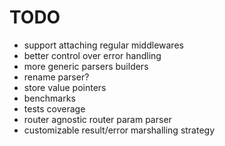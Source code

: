 # TODO

- support attaching regular middlewares
- better control over error handling
- more generic parsers builders
- rename parser?
- store value pointers
- benchmarks
- tests coverage
- router agnostic router param parser
- customizable result/error marshalling strategy